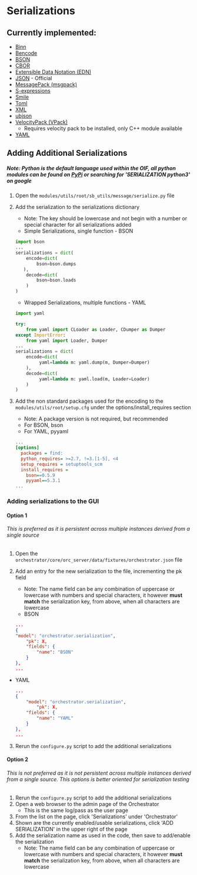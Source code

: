 # Serializations
## Currently implemented:
- [Binn](https://github.com/liteserver/binn)
- [Bencode](https://wiki.theory.org/index.php/BitTorrentSpecification#Bencoding)
- [BSON](http://bsonspec.org/)
- [CBOR](https://tools.ietf.org/html/rfc7049)
- [Extensible Data Notation (EDN)](http://edn-format.org/)
- [JSON](https://tools.ietf.org/html/rfc8259) - Official
- [MessagePack (msgpack)](https://msgpack.org)
- [S-expressions](https://people.csail.mit.edu/rivest/Sexp.txt)
- [Smile](https://github.com/FasterXML/smile-format-specification)
- [Toml](https://github.com/toml-lang/toml)
- [XML](https://w3.org/TR/2008/REC-xml-20081126/)
- [ubjson](http://ubjson.org/)
- [VelocityPack (VPack)](https://github.com/arangodb/velocypack)
	- Requires velocity pack to be installed, only C++ module available
- [YAML](https://yaml.org/spec/1.2/spec.html)

## Adding Additional Serializations
##### Note: Python is the default language used within the OIF, all python modules can be found on [PyPi](https://pypi.org/) or searching for 'SERIALIZATION python3' on google
1. Open the `modules/utils/root/sb_utils/message/serialize.py` file
2. Add the serialization to the serializations dictionary
	- Note: The key should be lowercase and not begin with a number or special character for all serializations added
	- Simple Serializations, single function - BSON
	
	```python
	import bson
	...
	serializations = dict(
		encode=dict(
			bson=bson.dumps
	   ),
		decode=dict(
			bson=bson.loads
	   	)
	)
	```
	
	- Wrapped Serializations, multiple functions - YAML
	
	```python
    import yaml
 
    try:
        from yaml import CLoader as Loader, CDumper as Dumper
    except ImportError:
        from yaml import Loader, Dumper
	...
	serializations = dict(
	    encode=dict(
             yaml=lambda m: yaml.dump(m, Dumper=Dumper)
	    ),
		decode=dict(
             yaml=lambda m: yaml.load(m, Loader=Loader)
	   	)
	)
	```

3. Add the non standard packages used for the encoding to the `modules/utils/root/setup.cfg` under the options/install_requires section
	- Note: A package version is not required, but recommended 
	- For BSON, bson
	- For YAML, pyyaml

	```cfg
	...
	[options]
	  packages = find:
	  python_requires= >=2.7, !=3.[1-5], <4
	  setup_requires = setuptools_scm
	  install_requires =
	    bson==0.5.9
	    pyyaml==5.3.1
	...
	```

### Adding serializations to the GUI
#### Option 1
###### This is preferred as it is persistent across multiple instances derived from a single source
1. Open the `orchestrator/core/orc_server/data/fixtures/orchestrator.json` file
2. Add an entry for the new serialization to the file, incrementing the pk field
	- Note: The name field can be any combination of uppercase or lowercase with numbers and special characters, it however __must match__ the serialization key, from above, when all characters are lowercase
	- BSON
		
	```json
	...
	{
   	"model": "orchestrator.serialization",
  		"pk": X,
		"fields": {
			"name": "BSON"
   		}
	},
	...
	```
			
- YAML

	```json
	...
	{
   		"model": "orchestrator.serialization",
  			"pk": X,
		"fields": {
			"name": "YAML"
   		}
	},
	...
	``` 
	
3. Rerun the `configure.py` script to add the additional serializations

#### Option 2
###### This is not preferred as it is not persistent across multiple instances derived from a single source. This options is better oriented for serialization testing
1. Rerun the `configure.py` script to add the additional serializations
2. Open a web browser to the admin page of the Orchestrator
	- This is the same log/pass as the user page
3. From the list on the page, click 'Serializations' under 'Orchestrator'
4. Shown are the currently enabled/usable serializations, click 'ADD SERIALIZATION' in the upper right of the page
5. Add the serialization name as used in the code, then save to add/enable the serialization
	- Note: The name field can be any combination of uppercase or lowercase with numbers and special characters, it however __must match__ the serialization key, from above, when all characters are lowercase